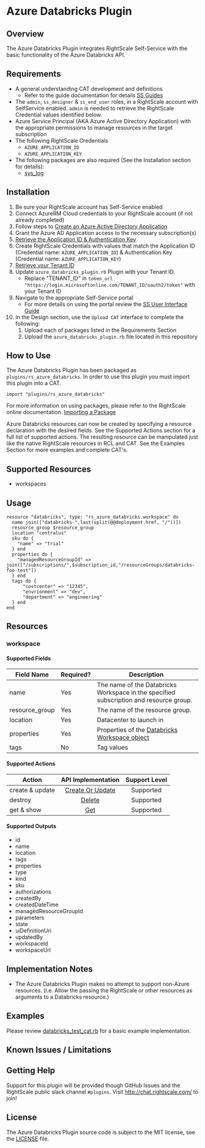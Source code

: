 # Azure Databricks Plugin

## Overview

The Azure Databricks Plugin integrates RightScale Self-Service with the basic functionality of the Azure Databricks  API.

## Requirements

- A general understanding CAT development and definitions
  - Refer to the guide documentation for details [SS Guides](http://docs.rightscale.com/ss/guides/)
- The `admin`, `ss_designer` & `ss_end_user` roles, in a RightScale account with SelfService enabled.  `admin` is needed to retrieve the RightScale Credential values identified below.
- Azure Service Principal (AKA Azure Active Directory Application) with the appropriate permissions to manage resources in the target subscription
- The following RightScale Credentials
  - `AZURE_APPLICATION_ID`
  - `AZURE_APPLICATION_KEY`
- The following packages are also required (See the Installation section for details):
  - [sys_log](../../libraries/sys_log.rb)

## Installation

1. Be sure your RightScale account has Self-Service enabled
1. Connect AzureRM Cloud credentials to your RightScale account (if not already completed)
1. Follow steps to [Create an Azure Active Directory Application](https://docs.microsoft.com/en-us/azure/azure-resource-manager/resource-group-create-service-principal-portal#create-an-azure-active-directory-application)
1. Grant the Azure AD Application access to the necessary subscription(s)
1. [Retrieve the Application ID & Authentication Key](https://docs.microsoft.com/en-us/azure/azure-resource-manager/resource-group-create-service-principal-portal#get-application-id-and-authentication-key)
1. Create RightScale Credentials with values that match the Application ID (Credential name: `AZURE_APPLICATION_ID`) & Authentication Key (Credential name: `AZURE_APPLICATION_KEY`)
1. [Retrieve your Tenant ID](https://docs.microsoft.com/en-us/azure/azure-resource-manager/resource-group-create-service-principal-portal#get-tenant-id)
1. Update `azure_databricks_plugin.rb` Plugin with your Tenant ID. 
   - Replace "TENANT_ID" in `token_url "https://login.microsoftonline.com/TENANT_ID/oauth2/token"` with your Tenant ID
1. Navigate to the appropriate Self-Service portal
   - For more details on using the portal review the [SS User Interface Guide](http://docs.rightscale.com/ss/guides/ss_user_interface_guide.html)
1. In the Design section, use the `Upload CAT` interface to complete the following:
   1. Upload each of packages listed in the Requirements Section
   1. Upload the `azure_databricks_plugin.rb` file located in this repository
 
## How to Use

The Azure Databricks Plugin has been packaged as `plugins/rs_azure_databricks`. In order to use this plugin you must import this plugin into a CAT.

```
import "plugins/rs_azure_databricks"
```

For more information on using packages, please refer to the RightScale online documentation. [Importing a Package](http://docs.rightscale.com/ss/guides/ss_packaging_cats.html#importing-a-package)

Azure Databricks resources can now be created by specifying a resource declaration with the desired fields. See the Supported Actions section for a full list of supported actions.
The resulting resource can be manipulated just like the native RightScale resources in RCL and CAT. See the Examples Section for more examples and complete CAT's.

## Supported Resources

- workspaces

## Usage

```
resource "databricks", type: "rs_azure_databricks.workspace" do
  name join(["databricks-",last(split(@@deployment.href, "/"))])
  resource_group $resource_group
  location "centralus"
  sku do {
    "name" => "trial"
  } end
  properties do {
    "managedResourceGroupId" => join(["/subscriptions/",$subscription_id,"/resourceGroups/databricks-foo-test"])
  } end 
  tags do {
      "costcenter" => "12345",
      "envrionment" => "dev",
      "department" => "engineering"
  } end
end 

```

## Resources

### workspace 

#### Supported Fields

| Field Name | Required? | Description |
|------------|-----------|-------------|
|name|Yes|The name of the Databricks Workspace in the specified subscription and resource group.|
|resource_group|Yes|The name of the resource group.|
|location|Yes|Datacenter to launch in|
|properties|Yes| Properties of the [Databricks Workspace object](https://docs.microsoft.com/en-us/rest/api/databricks/workspaces/createorupdate#request-body)|
|tags|No|Tag values|

#### Supported Actions

| Action | API Implementation | Support Level |
|--------------|:----:|:-------------:|
| create & update | [Create Or Update](https://docs.microsoft.com/en-us/rest/api/databricks/workspaces/createorupdate) | Supported |
| destroy | [Delete](https://docs.microsoft.com/en-us/rest/api/databricks/workspaces/delete) | Supported |
| get & show | [Get](https://docs.microsoft.com/en-us/rest/api/databricks/workspaces/get)| Supported |

#### Supported Outputs

- id
- name
- location
- tags
- properties
- type
- kind
- sku
- authorizations
- createdBy
- createdDateTime
- managedResourceGroupId
- parameters
- state
- uiDefinitionUri
- updatedBy
- workspaceId
- workspaceUrl

## Implementation Notes

- The Azure Databricks Plugin makes no attempt to support non-Azure resources. (i.e. Allow the passing the RightScale or other resources as arguments to a Databricks resource.) 


## Examples

Please review [databricks_test_cat.rb](./databricks_test_cat.rb) for a basic example implementation.
	
## Known Issues / Limitations

## Getting Help

Support for this plugin will be provided though GitHub Issues and the RightScale public slack channel `#plugins`.
Visit <http://chat.rightscale.com/> to join!

## License

The Azure Databricks Plugin source code is subject to the MIT license, see the [LICENSE](../../LICENSE) file.
